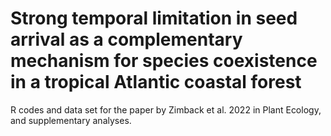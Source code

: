 # Strong temporal limitation in seed arrival as a complementary mechanism for species coexistence in a tropical Atlantic coastal forest

R codes and data set for the paper by Zimback et al. 2022 in Plant Ecology, and supplementary analyses.
